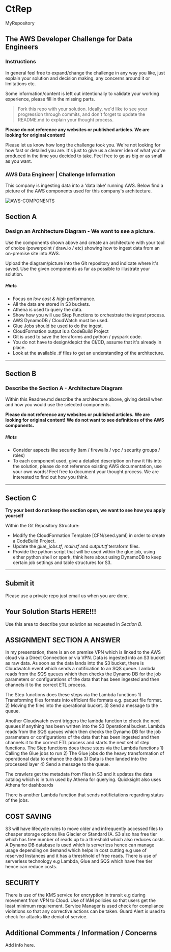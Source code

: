 # CtRep
MyRepository
## The AWS Developer Challenge for Data Engineers
### Instructions

In general feel free to expand/change the challenge in any way you like, just explain your solution and decision making, any concerns around it or limitations etc.

Some information/content is left out intentionally to validate your working experience, please fill in the missing parts.

> Fork this repo with your solution. Ideally, we'd like to see your progression through commits, and don't forget to update the README.md to explain your thought process.

**Please do not reference any websites or published articles. We are looking for original content!**

Please let us know how long the challenge took you. We're not looking for how fast or detailed you are. It's just to give us a clearer idea of what you've produced in the time you decided to take. Feel free to go as big or as small as you want.

### AWS Data Engineer | Challenge Information

This company is ingesting data into a 'data lake' running AWS. Below find a picture of the AWS components used for this company's architecture. 

![AWS-COMPONENTS](/media/awscp.png)

## Section A
### Design an Architecture Diagram - We want to see a picture.
Use the components shown above and create an architecture with your tool of choice (powerpoint / draw.io / etc) showing how to ingest data from an on-premise site into AWS. 

Upload the diagram/picture into the Git repository and indicate where it's saved. Use the given components as far as possible to illustrate your solution.

##### Hints
* Focus on *low cost & high* performance.
* All the data are stored in S3 buckets.
* Athena is used to query the data.
* Show how you will use Step Functions to orchestrate the *ingest* process.
* AWS DynamoDB / CloudWatch must be used.
* Glue Jobs should be used to do the ingest.
* CloudFormation output is a CodeBuild Project
* Git is used to save the terraforms and python / pyspark code.
* You do not have to design/depict the CI/CD, assume that it's already in place.
* Look at the available .tf files to get an understanding of the architecture.
___


## Section B
### Describe the Section A - Architecture Diagram 

Within this Readme.md describe the architecture above, giving detail when and how you would use the selected components.

**Please do not reference any websites or published articles.** 
**We are looking for original content!** 
**We do not want to see definitions of the AWS components.**


##### Hints
* Consider aspects like security (iam / firewalls / vpc / security groups / roles)
* To each component used, give a detailed description on how it fits into the solution, please do not reference existing AWS documentation, use your own words! Feel free to document your thought process. We are interested to find out how you think.
___

## Section C
**Try your best do not keep the section open, we want to see how you apply yourself**

Within the Git Repository Structure:
* Modify the CloudFormation Template [CFN/seed.yaml] in order to create a CodeBuild Project.
* Update the _glue_jobs.tf_, _main.tf_ and _output.tf_ terraform files. 
* Provide the python script that will be used within the glue job, using either python shell or spark, think here about using DynamoDB to keep certain job settings and table structures for S3.
___

## Submit it

Please use a private repo just email us when you are done. 

## Your Solution Starts HERE!!!
Use this area to describe your solution as requested in *_Section B_*. 

## ASSIGNMENT SECTION A ANSWER

In my presentation, there is an on premise VPN which is linked to the AWS cloud via a Direct Connection or via VPN.
Data is ingested into an S3 bucket as raw data.
As soon as the data lands into the S3 bucket, there is Cloudwatch event which sends a notification to an SQS queue. 
Lambda reads from the SQS queues which then checks the Dynamo DB for the job parameters or configurations of the data that has been ingested and then channels it to the correct ETL process.

The Step functions does these steps via the Lambda functions 1) Transforming files formats into efficient file formats e.g. paquet file format.
                                                             2) Moving the files into the operational bucket.
                                                             3) Send a message to the queue.

Another Cloudwatch event triggers the lambda function to check the next queues if anything has been written into the S3 Operational bucket.
Lambda reads from the SQS queues which then checks the Dynamo DB for the job parameters or configurations of the data that has been ingested and then channels it to the correct ETL process and starts the next set of step functions.
The Step functions does these steps via the Lambda functions 1) Calling the Glue jobs to run
                                                             2) The Glue jobs do the heavy transformation of operational data to enhance the data 
                                                             3) Data is then landed into the processed layer
                                                             4) Send a message to the queue.

The crawlers get the metadata from files in S3 and it updates the data catalog which is in turn used by Athena for querying.
Quicksight also uses Athena for dashboards

There is another Lambda function that sends notifictations regarding status of the jobs.
                                                             

## COST SAVING

S3 will have lifecycle rules to move older and infrequently accessed files to cheaper storage options like Glacier or Standard IA.
S3 also has free tier which has free number of reads up to a threshold which also reduces costs.
A Dynamo DB database is used which is serverless hence can manage usage depending on demand which helps in cost cutting e.g use of reserved Instances and it has a threshhold of free reads.
There is use of serverless technology e.g Lambda, Glue and SQS which have free tier hence can reduce costs.

## SECURITY

There is use of the KMS service for encryption in transit e.g during movement from VPN to Cloud.
Use of IAM policies so that users get the least minimum requirement.
Service Manager is used check for compliance violations so that any corrective actions can be taken.
Guard Alert is used to check for attacks like denial of service.


## Additional Comments / Information / Concerns
Add info here.

